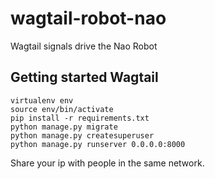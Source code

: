 wagtail-robot-nao
=================

Wagtail signals drive the Nao Robot



Getting started Wagtail
-----------------------

    virtualenv env
    source env/bin/activate
    pip install -r requirements.txt
    python manage.py migrate
    python manage.py createsuperuser
    python manage.py runserver 0.0.0.0:8000
    
Share your ip with people in the same network.
